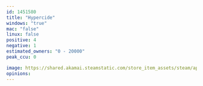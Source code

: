 ```yaml
---
id: 1451580
title: "Hypercide"
windows: "true"
mac: "false"
linux: false
positive: 4
negative: 1
estimated_owners: "0 - 20000"
peak_ccu: 0

image: https://shared.akamai.steamstatic.com/store_item_assets/steam/apps/1451580/header.jpg?t=1606801890
opinions:
---
```

